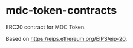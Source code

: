 # mdc-token-contracts
ERC20 contract for MDC Token.

Based on https://eips.ethereum.org/EIPS/eip-20.
